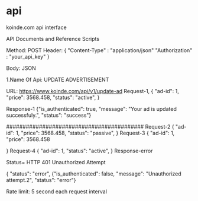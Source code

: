 # api
koinde.com api interface

API Documents and Reference Scripts

Method: POST
Header: {
  "Content-Type"   : "application/json"
  "Authorization"   : "your_api_key"
}

Body: JSON

1.Name Of Api: UPDATE ADVERTISEMENT

URL: https://www.koinde.com/api/v1/update-ad
Request-1,
{
  "ad-id": 1,
  "price": 3568.458,
  "status": "active",
 }

Response-1
{"is_authenticated": true, "message": "Your ad is updated successfuly.", "status": "success"}

##########################################
Request-2
{
  "ad-id": 1,
  "price": 3568.458,
  "status": "passive",
 }
Request-3
{
  "ad-id": 1,
  "price": 3568.458

 }
Request-4
{
  "ad-id": 1,
  "status": "active",
 }
Response-error

Status= HTTP 401 
Unauthorized Attempt


{
"status":  "error",
{"is_authenticated": false, "message": "Unauthorized attempt.2", "status": "error"}

Rate limit: 5 second each request interval

